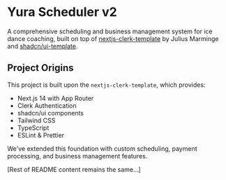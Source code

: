 # Yura Scheduler v2

A comprehensive scheduling and business management system for ice dance coaching, built on top of [nextjs-clerk-template](https://github.com/julabee/nextjs-clerk-template) by Julius Marminge and [shadcn/ui-template](https://github.com/shadcn/ui-template).

## Project Origins

This project is built upon the `nextjs-clerk-template`, which provides:
- Next.js 14 with App Router
- Clerk Authentication
- shadcn/ui components
- Tailwind CSS
- TypeScript
- ESLint & Prettier

We've extended this foundation with custom scheduling, payment processing, and business management features.

[Rest of README content remains the same...]